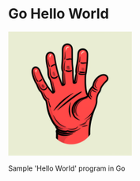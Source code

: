# Go Hello World

<img src="https://github.com/PrimeEagle/Go-Hello-World/blob/main/hello.png?raw=true" width="250" />

 Sample 'Hello World' program in Go
